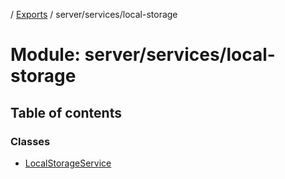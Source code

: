 [](../README.md) / [Exports](../modules.md) / server/services/local-storage

# Module: server/services/local-storage

## Table of contents

### Classes

- [LocalStorageService](../classes/server_services_local_storage.localstorageservice.md)
